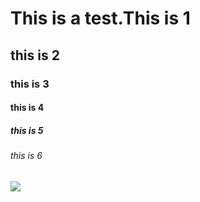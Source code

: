 # This is a test.This is 1
## this is 2
### this is 3
#### this is 4
##### this is 5
###### this is 6
![](https://octodex.github.com/images/yaktocat.png)
